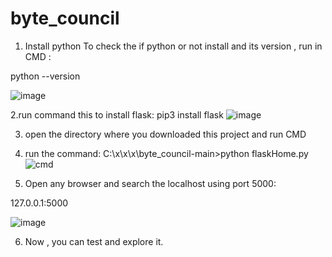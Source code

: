 # byte_council

1. Install python
To check the if python or not install and its version , run in CMD :

python --version

![image](https://user-images.githubusercontent.com/113993070/236646310-17e9f732-3acd-4c6e-b473-2a6231eaea77.png)

2.run command this to install flask:
pip3 install flask
![image](https://user-images.githubusercontent.com/113993070/236646343-db94eebf-9f82-4538-ad7a-710985073129.png)

3. open the directory where you downloaded this project and run CMD

4. run the command:
C:\x\x\x\byte_council-main>python flaskHome.py![cmd](https://user-images.githubusercontent.com/113993070/236646429-aef56326-487f-470e-a140-342db8bb6a6a.png)

5. Open any browser and search the localhost using port 5000:

127.0.0.1:5000

![image](https://user-images.githubusercontent.com/113993070/236646511-0e938671-fcd6-436f-8782-c5314ec2dec6.png)

6. Now , you can test and explore it.
